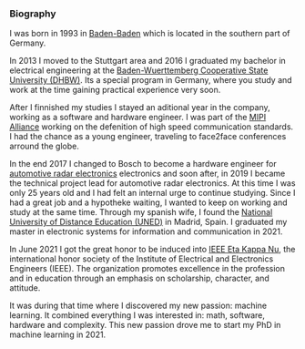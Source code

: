 ### Biography

I was born in 1993 in [Baden-Baden](https://en.wikipedia.org/wiki/Baden-Baden) which is located in the southern part of Germany. 

In 2013 I moved to the Stuttgart area and 2016 I graduated my bachelor in electrical engineering at 
the [Baden-Wuerttemberg Cooperative State University (DHBW)](https://www.dhbw-stuttgart.de/horb/en/). Its a special program in Germany, where
you study and work at the time gaining practical experience very soon. 

After I finnished my studies I stayed an aditional year in the company, working as a software and hardware engineer. I was part of the [MIPI Alliance](https://www.mipi.org/) 
working on the defenition of high speed communication standards. I had the chance as a young engineer, traveling to face2face conferences arround the globe.

In the end 2017 I changed to Bosch to become a hardware engineer for [automotive radar electronics](https://www.bosch-mobility-solutions.com/en/solutions/sensors/front-radar-sensor/) 
electronics and soon after, in 2019 I became the technical project lead for automotive radar electronics. At this time I was only 25 years old and I had felt an internal urge
to continue studying. Since I had a great job and a hypotheke waiting, I wanted to keep on working and study at the same time. Through my spanish wife, I found the 
[National University of Distance Education (UNED)](https://www.uned.es/universidad/inicio/en/) in Madrid, Spain. I graduated my master in electronic systems for information 
and communication in 2021. 

In June 2021 I got the great honor to be induced into [IEEE Eta Kappa Nu](https://hkn.ieee.org/), the international honor society of the Institute of Electrical and Electronics Engineers (IEEE). 
The organization promotes excellence in the profession and in education through an emphasis on scholarship, character, and attitude.

It was during that time where I discovered my new passion: machine learning. It combined everything I was interested in: math, software, hardware and complexity.
This new passion drove me to start my PhD in machine learning in 2021. 
 
